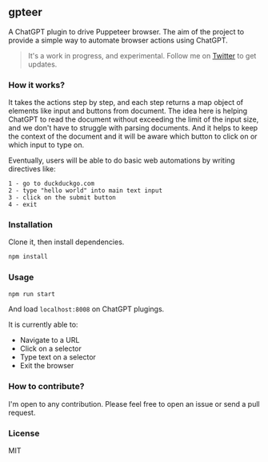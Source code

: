
## gpteer

A ChatGPT plugin to drive Puppeteer browser. The aim of the project to provide a simple way to automate browser actions using ChatGPT.

> It's a work in progress, and experimental. Follow me on [Twitter](https://twitter.com/sametcodes) to get updates.

### How it works?

It takes the actions step by step, and each step returns a map object of elements like input and buttons from document. The idea here is helping ChatGPT to read the document without exceeding the limit of the input size, and we don't have to struggle with parsing documents. And it helps to keep the context of the document and it will be aware which button to click on or which input to type on.

Eventually, users will be able to do basic web automations by writing directives like:

```
1 - go to duckduckgo.com
2 - type "hello world" into main text input
3 - click on the submit button
4 - exit
```

### Installation

Clone it, then install dependencies.

```bash
npm install
```

### Usage

```bash
npm run start
```

And load `localhost:8008` on ChatGPT plugings.

It is currently able to:

- Navigate to a URL
- Click on a selector
- Type text on a selector
- Exit the browser

### How to contribute?

I'm open to any contribution. Please feel free to open an issue or send a pull request.

### License

MIT